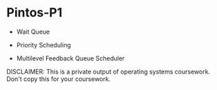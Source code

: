 # Pintos-P1


- Wait Queue

- Priority Scheduling

- Multilevel Feedback Queue Scheduler

DISCLAIMER: This is a private output of operating systems coursework.
Don't copy this for your coursework.
